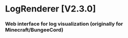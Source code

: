 # LogRenderer [V2.3.0]

### Web interface for log visualization (originally for Minecraft/BungeeCord)